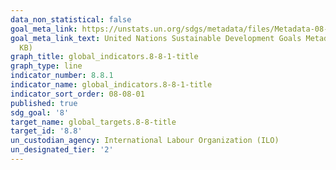 ```yaml
---
data_non_statistical: false
goal_meta_link: https://unstats.un.org/sdgs/metadata/files/Metadata-08-08-01.pdf
goal_meta_link_text: United Nations Sustainable Development Goals Metadata (PDF 381
  KB)
graph_title: global_indicators.8-8-1-title
graph_type: line
indicator_number: 8.8.1
indicator_name: global_indicators.8-8-1-title
indicator_sort_order: 08-08-01
published: true
sdg_goal: '8'
target_name: global_targets.8-8-title
target_id: '8.8'
un_custodian_agency: International Labour Organization (ILO)
un_designated_tier: '2'
---
```

